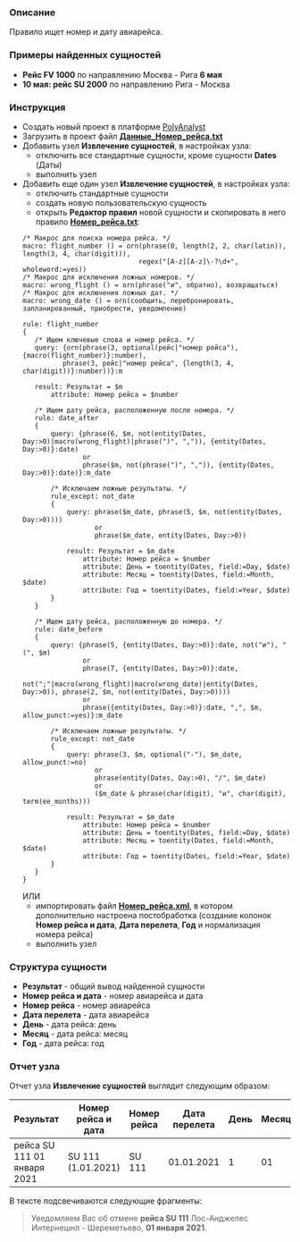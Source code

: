 ### Описание
Правило ищет номер и дату авиарейса.

### Примеры найденных сущностей
* **Рейс FV 1000** по направлению Москва - Рига **6 мая**
* **10 мая: рейс SU 2000** по направлению Рига - Москва

### Инструкция
* Создать новый проект в платформе [PolyAnalyst](https://www.megaputer.ru/produkti/)
* Загрузить в проект файл [**Данные_Номер_рейса.txt**](Данные_Номер_рейса.txt)
* Добавить узел **Извлечение сущностей**, в настройках узла:
	* отключить все стандартные сущности, кроме сущности **Dates** (Даты)
	* выполнить узел
* Добавить еще один узел **Извлечение сущностей**, в настройках узла:
	 * отключить стандартные сущности
	 * создать новую пользовательскую сущность
	 * открыть **Редактор правил** новой сущности и скопировать в него правило [**Номер_рейса.txt**](Номер_рейса.txt):
	 ```
    /* Макрос для поиска номера рейса. */
    macro: flight_number () = orn(phrase(0, length(2, 2, char(latin)), length(3, 4, char(digit))), 
    						      regex("[A-z][A-z]\-?\d+", wholeword:=yes))
    /* Макрос для исключения ложных номеров. */
    macro: wrong_flight () = orn(phrase("и", обратно), возвращаться)
    /* Макрос для исключения ложных дат. */
    macro: wrong_date () = orn(сообщить, перебронировать, запланированный, приобрести, уведомление)
    						  
    rule: flight_number
    {
        /* Ищем ключевые слова и номер рейса. */
    	query: {orn(phrase(3, optional(рейс|"номер рейса"), {macro(flight_number)}:number),
    		   phrase(3, рейс|"номер рейса", {length(3, 4, char(digit))}:number))}:m
    		   
    	result: Результат = $m        
    		attribute: Номер рейса = $number
    	
    	/* Ищем дату рейса, расположенную после номера. */
    	rule: date_after
    	{
    		query: {phrase(6, $m, not(entity(Dates, Day:>0)|macro(wrong_flight)|phrase(")", ",")), {entity(Dates, Day:>0)}:date)
    				or
    				phrase($m, not(phrase(")", ",")), {entity(Dates, Day:>0)}:date)}:m_date
    		
    		/* Исключаем ложные результаты. */
    		rule_except: not_date
    		{
    			query: phrase($m_date, phrase(5, $m, not(entity(Dates, Day:>0))))
    				   or
    				   phrase($m_date, entity(Dates, Day:>0))
    			
    			result: Результат = $m_date        
    				attribute: Номер рейса = $number
    				attribute: День = toentity(Dates, field:=Day, $date)
    				attribute: Месяц = toentity(Dates, field:=Month, $date)
    				attribute: Год = toentity(Dates, field:=Year, $date)
    		}
    	}
    	
    	/* Ищем дату рейса, расположенную до номера. */
    	rule: date_before
    	{
    		query: {phrase(5, {entity(Dates, Day:>0)}:date, not("и"), "(", $m)
    				or
    				phrase(7, {entity(Dates, Day:>0)}:date,
    				not(";"|macro(wrong_flight)|macro(wrong_date)|entity(Dates, Day:>0)), phrase(2, $m, not(entity(Dates, Day:>0))))
    				or
    				phrase({entity(Dates, Day:>0)}:date, ",", $m, allow_punct:=yes)}:m_date
    		
    		/* Исключаем ложные результаты. */
    		rule_except: not_date
    		{
    			query: phrase(3, $m, optional("-"), $m_date, allow_punct:=no)
    				   or
    				   phrase(entity(Dates, Day:>0), "/", $m_date)
    				   or
    				   ($m_date & phrase(char(digit), "и", char(digit), term(ee_months)))
    			
    			result: Результат = $m_date        
    				attribute: Номер рейса = $number
    				attribute: День = toentity(Dates, field:=Day, $date)
    				attribute: Месяц = toentity(Dates, field:=Month, $date)
    				attribute: Год = toentity(Dates, field:=Year, $date)
    		}
    	}	
    }
  
	```
	ИЛИ
  * импортировать файл [**Номер_рейса.xml**](Номер_рейса.xml), в котором дополнительно настроена постобработка (создание колонок **Номер рейса и дата**, **Дата перелета**, **Год** и нормализация номера рейса)
  * выполнить узел

### Структура сущности
* **Результат** - общий вывод найденной сущности
* **Номер рейса и дата** - номер авиарейса и дата
* **Номер рейса** - номер авиарейса
* **Дата перелета** - дата авиарейса
* **День** - дата рейса: день
* **Месяц** - дата рейса: месяц
* **Год** - дата рейса: год

### Отчет узла
Отчет узла **Извлечение сущностей** выглядит следующим образом:

| Результат| Номер рейса и дата |Номер рейса|Дата перелета |День| Месяц| Год| 
| ------ | ------ |------ |------ |------ |------ |------ |
| рейса SU 111 01 января 2021 | SU 111 (1.01.2021) | SU 111| 01.01.2021|1|01| 2021|

В тексте подсвечиваются следующие фрагменты:
> Уведомляем Вас об отмене **рейса SU 111** Лос-Анджелес Интернешнл - Шереметьево, **01 января 2021**.
